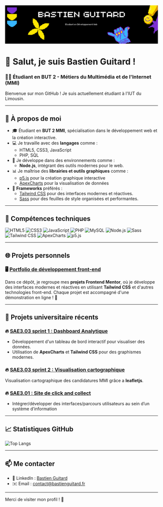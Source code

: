![Bannière de Bastien Guitard](./assets/banner.png)

# 👋 Salut, je suis **Bastien Guitard** !

### 🧑‍🎓 Étudiant en BUT 2 - Métiers du Multimédia et de l'Internet (MMI)

Bienvenue sur mon GitHub ! Je suis actuellement étudiant à l'IUT du Limousin.

---

## 🌟 **À propos de moi**

- 🎓 Étudiant en **BUT 2 MMI**, spécialisation dans le développement web et la création interactive.
- 💻 Je travaille avec des **langages** comme :
  - HTML5, CSS3, JavaScript
  - PHP, SQL
- 🚀 Je développe dans des environnements comme :
  - **Node.js**, intégrant des outils modernes pour le web.
- 📊 Je maîtrise des **librairies et outils graphiques** comme :
  - [p5.js](https://p5js.org/) pour la création graphique interactive
  - [ApexCharts](https://apexcharts.com/) pour la visualisation de données
- 🎨 **Frameworks** préférés :
  - [Tailwind CSS](https://tailwindcss.com/) pour des interfaces modernes et réactives.
  - [Sass](https://sass-lang.com/) pour des feuilles de style organisées et performantes.

---

## 🔧 **Compétences techniques**

![HTML5](https://img.shields.io/badge/HTML5-E34F26?style=for-the-badge&logo=html5&logoColor=white)
![CSS3](https://img.shields.io/badge/CSS3-1572B6?style=for-the-badge&logo=css3&logoColor=white)
![JavaScript](https://img.shields.io/badge/JavaScript-F7DF1E?style=for-the-badge&logo=javascript&logoColor=black)
![PHP](https://img.shields.io/badge/PHP-777BB4?style=for-the-badge&logo=php&logoColor=white)
![MySQL](https://img.shields.io/badge/MySQL-4479A1?style=for-the-badge&logo=mysql&logoColor=white)
![Node.js](https://img.shields.io/badge/Node.js-339933?style=for-the-badge&logo=nodedotjs&logoColor=white)
![Sass](https://img.shields.io/badge/Sass-CC6699?style=for-the-badge&logo=sass&logoColor=white)
![Tailwind CSS](https://img.shields.io/badge/Tailwind%20CSS-06B6D4?style=for-the-badge&logo=tailwindcss&logoColor=white)
![ApexCharts](https://img.shields.io/badge/ApexCharts-FF4560?style=for-the-badge&logo=apexcharts&logoColor=white)
![p5.js](https://img.shields.io/badge/p5.js-ED225D?style=for-the-badge&logo=processingfoundation&logoColor=white)

---

## 🌐 **Projets personnels**

### 🖥️ [Portfolio de développement front-end](https://github.com/bastienggg/TailwindProjet)

Dans ce dépôt, je regroupe mes **projets Frontend Mentor**, où je développe des interfaces modernes et réactives en utilisant **Tailwind CSS** et d'autres technologies front-end. Chaque projet est accompagné d'une démonstration en ligne ! 🚀

---

## 📂 **Projets universitaire récents**

### 🔥 [SAE3.03 sprint 1 : Dashboard Analytique](https://github.com/bastienggg/SAE3.03)

- Développement d'un tableau de bord interactif pour visualiser des données.
- Utilisation de **ApexCharts** et **Tailwind CSS** pour des graphismes modernes.

### 🔥 [SAE3.03 sprint 2 : Visualisation cartographique](https://github.com/bastienggg/SAE3.03_sprint2)

Visualisation cartographique des candidatures MMI grâce a **leafletjs**.

### 🔥 [SAE3.01 : Site de click and collect](https://github.com/bastienggg/SAE-3.01)

- Intégrer/développer des interfaces/parcours utilisateurs au sein d’un système d’information

---

## 📈 **Statistiques GitHub**

![Top Langs](https://github-readme-stats.vercel.app/api/top-langs/?username=bastienggg&layout=compact&theme=radical)

---

## 📫 **Me contacter**

- 💼 LinkedIn : [Bastien Guitard](https://fr.linkedin.com/in/bastien-guitard-30585329b?original_referer=https%3A%2F%2Fwww.google.com%2F)
- ✉️ Email : contact@bastienguitard.fr

---

Merci de visiter mon profil ! 🚀
